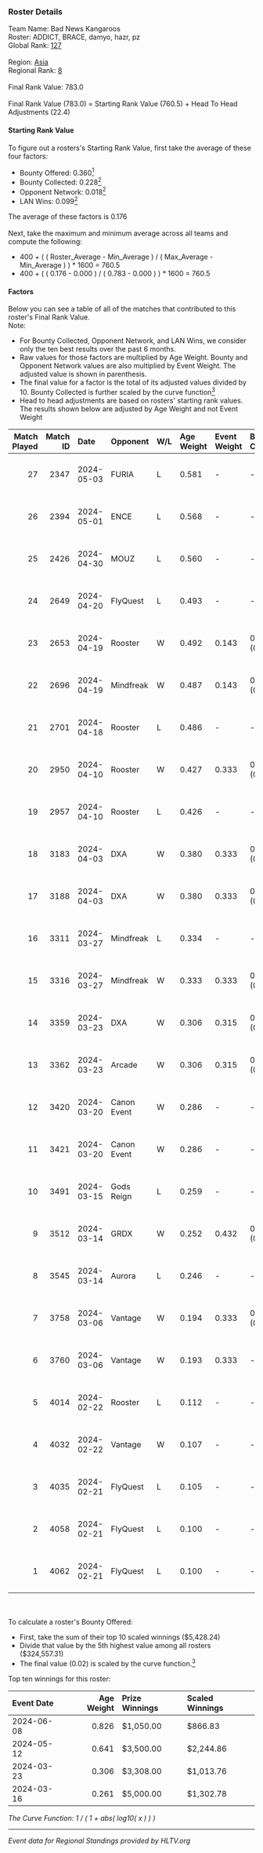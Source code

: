 ### Roster Details<br />
Team Name: Bad News Kangaroos<br />
Roster: ADDICT, BRACE, damyo, hazr, pz<br />
Global Rank: [127](../standings_global.md)<br />
<br />
Region: [Asia]( ../standings_asia.md)<br />
Regional Rank: [8]( ../standings_asia.md)<br />
<br />
Final Rank Value:  783.0<br />
<br />
Final Rank Value (783.0) = Starting Rank Value (760.5) + Head To Head Adjustments (22.4)<br />

#### Starting Rank Value<br />
To figure out a rosters's Starting Rank Value, first take the average of these four factors:<br />
- Bounty Offered: 0.360[<sup>1</sup>](#table2)
- Bounty Collected: 0.228[<sup>2</sup>](#table1)
- Opponent Network: 0.018[<sup>2</sup>](#table1)
- LAN Wins: 0.099[<sup>2</sup>](#table1)

The average of these factors is 0.176<br />
<br />
Next, take the maximum and minimum average across all teams and compute the following:<br />
- 400 + ( ( Roster_Average - Min_Average ) / ( Max_Average - Min_Average ) ) * 1600 = 760.5
- 400 + ( ( 0.176 - 0.000 ) / ( 0.783 - 0.000 ) ) * 1600 = 760.5


#### Factors<br />
Below you can see a table of all of the matches that contributed to this roster's Final Rank Value.<br />
Note:<br />

- For Bounty Collected, Opponent Network, and LAN Wins, we consider only the ten best results over the past 6 months.
- Raw values for those factors are multiplied by Age Weight. Bounty and Opponent Network values are also multiplied by Event Weight. The adjusted value is shown in parenthesis.
- The final value for a factor is the total of its adjusted values divided by 10. Bounty Collected is further scaled by the curve function[<sup>3</sup>](#curveFunction)
- Head to head adjustments are based on rosters' starting rank values. The results shown below are adjusted by Age Weight and not Event Weight
<span id="table1"></span><br />


| Match Played | Match ID | Date       | Opponent    | W/L | Age Weight | Event Weight | Bounty Collected | Opponent Network | LAN Wins  | H2H Adj. | Roster                              |
| -: | -: | :- | :- | :- | :- | :- | :- | :- | :- | -: | :- |
|           27 |     2347 | 2024-05-03 | FURIA       | L   | 0.581      | -            | -                | -                | -         |    -0.16 | ADDICT, BRACE, damyo, hazr, pz      |
|           26 |     2394 | 2024-05-01 | ENCE        | L   | 0.568      | -            | -                | -                | -         |    -0.56 | ADDICT, BRACE, damyo, hazr, pz      |
|           25 |     2426 | 2024-04-30 | MOUZ        | L   | 0.560      | -            | -                | -                | -         |    -0.04 | ADDICT, BRACE, damyo, hazr, pz      |
|           24 |     2649 | 2024-04-20 | FlyQuest    | L   | 0.493      | -            | -                | -                | -         |    -1.58 | ADDICT, BRACE, damyo, hazr, pz      |
|           23 |     2653 | 2024-04-19 | Rooster     | W   | 0.492      | 0.143        | 0.010 (0.001)    | 0.266 (0.019)    | 0 (0.000) |     8.19 | ADDICT, BRACE, damyo, hazr, pz      |
|           22 |     2696 | 2024-04-19 | Mindfreak   | W   | 0.487      | 0.143        | 0.004 (0.000)    | 0.227 (0.016)    | 0 (0.000) |     6.02 | ADDICT, BRACE, damyo, hazr, pz      |
|           21 |     2701 | 2024-04-18 | Rooster     | L   | 0.486      | -            | -                | -                | -         |    -7.21 | ADDICT, BRACE, damyo, hazr, pz      |
|           20 |     2950 | 2024-04-10 | Rooster     | W   | 0.427      | 0.333        | 0.010 (0.001)    | 0.266 (0.038)    | 0 (0.000) |     7.12 | ADDICT, BRACE, damyo, hazr, pz      |
|           19 |     2957 | 2024-04-10 | Rooster     | L   | 0.426      | -            | -                | -                | -         |    -6.45 | ADDICT, BRACE, damyo, hazr, pz      |
|           18 |     3183 | 2024-04-03 | DXA         | W   | 0.380      | 0.333        | 0.002 (0.000)    | 0.227 (0.029)    | 0 (0.000) |     4.35 | ADDICT, BRACE, damyo, hazr, pz      |
|           17 |     3188 | 2024-04-03 | DXA         | W   | 0.380      | 0.333        | 0.002 (0.000)    | 0.227 (0.029)    | 0 (0.000) |     4.48 | ADDICT, BRACE, damyo, hazr, pz      |
|           16 |     3311 | 2024-03-27 | Mindfreak   | L   | 0.334      | -            | -                | -                | -         |    -6.86 | ADDICT, BRACE, damyo, hazr, pz      |
|           15 |     3316 | 2024-03-27 | Mindfreak   | W   | 0.333      | 0.333        | 0.004 (0.000)    | 0.051 (0.006)    | 0 (0.000) |     3.70 | ADDICT, BRACE, damyo, hazr, pz      |
|           14 |     3359 | 2024-03-23 | DXA         | W   | 0.306      | 0.315        | 0.002 (0.000)    | 0.227 (0.022)    | 1 (0.306) |     3.74 | ADDICT, BRACE, damyo, hazr, pz      |
|           13 |     3362 | 2024-03-23 | Arcade      | W   | 0.306      | 0.315        | 0.002 (0.000)    | 0.137 (0.013)    | 1 (0.306) |     3.65 | ADDICT, BRACE, damyo, hazr, pz      |
|           12 |     3420 | 2024-03-20 | Canon Event | W   | 0.286      | -            | -                | -                | 0 (0.000) |     1.74 | ADDICT, BRACE, damyo, hazr, pz      |
|           11 |     3421 | 2024-03-20 | Canon Event | W   | 0.286      | -            | -                | -                | -         |     1.77 | ADDICT, BRACE, damyo, hazr, pz      |
|           10 |     3491 | 2024-03-15 | Gods Reign  | L   | 0.259      | -            | -                | -                | -         |    -3.98 | ADDICT, BRACE, hazr, pz, yourwombat |
|            9 |     3512 | 2024-03-14 | GRDX        | W   | 0.252      | 0.432        | 0.002 (0.000)    | -                | 1 (0.252) |     1.74 | ADDICT, BRACE, hazr, pz, yourwombat |
|            8 |     3545 | 2024-03-14 | Aurora      | L   | 0.246      | -            | -                | -                | -         |    -0.05 | ADDICT, BRACE, hazr, pz, yourwombat |
|            7 |     3758 | 2024-03-06 | Vantage     | W   | 0.194      | 0.333        | 0.002 (0.000)    | 0.070 (0.005)    | -         |     2.12 | ADDICT, BRACE, damyo, hazr, pz      |
|            6 |     3760 | 2024-03-06 | Vantage     | W   | 0.193      | 0.333        | -                | 0.070 (0.005)    | -         |     2.15 | ADDICT, BRACE, damyo, hazr, pz      |
|            5 |     4014 | 2024-02-22 | Rooster     | L   | 0.112      | -            | -                | -                | -         |    -1.68 | ADDICT, BRACE, Hatz, hazr, pz       |
|            4 |     4032 | 2024-02-22 | Vantage     | W   | 0.107      | -            | -                | -                | -         |     1.20 | ADDICT, BRACE, Hatz, hazr, pz       |
|            3 |     4035 | 2024-02-21 | FlyQuest    | L   | 0.105      | -            | -                | -                | -         |    -0.33 | ADDICT, BRACE, Hatz, hazr, pz       |
|            2 |     4058 | 2024-02-21 | FlyQuest    | L   | 0.100      | -            | -                | -                | -         |    -0.31 | ADDICT, BRACE, Hatz, hazr, pz       |
|            1 |     4062 | 2024-02-21 | FlyQuest    | L   | 0.100      | -            | -                | -                | -         |    -0.31 | ADDICT, BRACE, Hatz, hazr, pz       |

<br />
<span id="table2"></span><br />
To calculate a roster's Bounty Offered:<br />

- First, take the sum of their top 10 scaled winnings ($5,428.24)
- Divide that value by the 5th highest value among all rosters ($324,557.31)
- The final value (0.02) is scaled by the curve function.[<sup>3</sup>](#curveFunction)

Top ten winnings for this roster:<br />

| Event Date | Age Weight | Prize Winnings | Scaled Winnings |
| :- | -: | :- | :- |
| 2024-06-08 |      0.826 | $1,050.00      | $866.83         |
| 2024-05-12 |      0.641 | $3,500.00      | $2,244.86       |
| 2024-03-23 |      0.306 | $3,308.00      | $1,013.76       |
| 2024-03-16 |      0.261 | $5,000.00      | $1,302.78       |


<span id="curveFunction"></span>_The Curve Function: 1 / ( 1 + abs( log10( x ) ) )_<br />

---
_Event data for Regional Standings provided by HLTV.org_<br />
